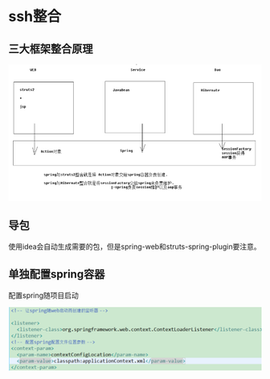 # ssh整合

## 三大框架整合原理

![](../../../.gitbook/assets/image%20%2840%29.png)

## 导包

使用idea会自动生成需要的包，但是spring-web和struts-spring-plugin要注意。

## 单独配置spring容器

配置spring随项目启动

![](../../../.gitbook/assets/image%20%28242%29.png)



